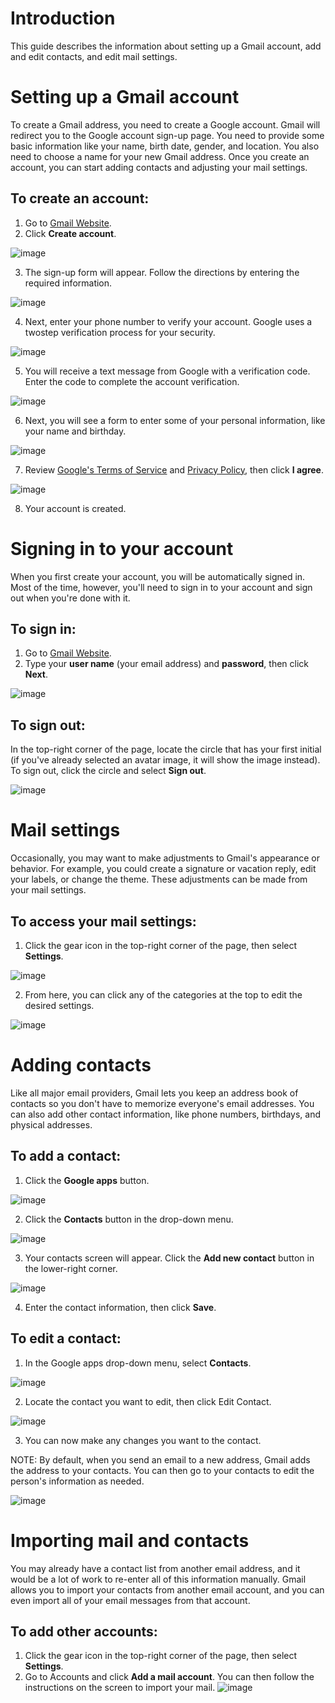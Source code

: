# Introduction 

This guide describes the information about setting up a Gmail account, add and edit contacts, and edit mail settings.

# Setting up a Gmail account 

To create a Gmail address, you need to create a Google account. Gmail will redirect you to the Google account sign-up page. You need to provide some basic information like your name, birth date, gender, and location. You also need to choose a name for your new Gmail address. Once you create an account, you can start adding contacts and adjusting your mail settings. 

## To create an account: 
1. Go to [Gmail Website](https://www.gmail.com). 
2. Click **Create account**.

 ![image](/Git-images/image1.jpg)
 
3. The sign-up form will appear. Follow the directions by entering the required information. 

 ![image](/Git-images/image2.jpg)

4. Next, enter your phone number to verify your account. Google uses a two­step verification process for your security. 

 ![image](/Git-images/image3.jpg)

5. You will receive a text message from Google with a verification code. Enter the code to complete the account verification. 

 ![image](/Git-images/image4.jpg)

6. Next, you will see a form to enter some of your personal information, like your name and birthday.

![image](/Git-images/image5.jpg)

7. Review [Google's Terms of Service](https://policies.google.com/terms?hl=en) and [Privacy Policy](https://policies.google.com/privacy?hl=en), then click **I agree**.
 
 ![image](/Git-images/image6.jpg)
 
 8. Your account is created.
 
# Signing in to your account

When you first create your account, you will be automatically signed in. Most of the time, however, you'll need to sign in to your account and sign out when you're done with it.

## To sign in:

1. Go to [Gmail Website](https://www.gmail.com).
2. Type your **user name** (your email address) and **password**, then click **Next**.

 ![image](/Git-images/image7.jpg)
 
## To sign out:

In the top-right corner of the page, locate the circle that has your first initial (if you've already selected an avatar image, it will show the image instead). To sign out, click the circle and select **Sign out**.

 ![image](/Git-images/image8.jpg)
 
# Mail settings

Occasionally, you may want to make adjustments to Gmail's appearance or behavior. For example, you could create a signature or vacation reply, edit your labels, or change the theme. These adjustments can be made from your mail settings.

## To access your mail settings:

1. Click the gear icon in the top-right corner of the page, then select **Settings**.

 ![image](/Git-images/image9.jpg)
 
2. From here, you can click any of the categories at the top to edit the desired settings.

![image](/Git-images/image10.jpg)

# Adding contacts

Like all major email providers, Gmail lets you keep an address book of contacts so you don't have to memorize everyone's email addresses. You can also add other contact information, like phone numbers, birthdays, and physical addresses.

## To add a contact:

1. Click the **Google apps** button.

![image](/Git-images/image11.jpg)

2. Click the **Contacts** button in the drop-down menu.

![image](/Git-images/image12.jpg)

3. Your contacts screen will appear. Click the **Add new contact** button in the lower-right corner.

![image](/Git-images/image13.jpg)

4. Enter the contact information, then click **Save**.

## To edit a contact:

1. In the Google apps drop-down menu, select **Contacts**.

![image](/Git-images/image14.jpg)

2. Locate the contact you want to edit, then click Edit Contact.

![image](/Git-images/image15.jpg)

3. You can now make any changes you want to the contact.

NOTE: By default, when you send an email to a new address, Gmail adds the address to your contacts. You can then go to your contacts to edit the person's information as needed.

![image](/Git-images/image16.jpg)


# Importing mail and contacts

You may already have a contact list from another email address, and it would be a lot of work to re-enter all of this information manually. Gmail allows you to import your contacts from another email account, and you can even import all of your email messages from that account.

## To add other accounts:

1. Click the gear icon in the top-right corner of the page, then select **Settings**.
2. Go to Accounts and click **Add a mail account**. You can then follow the instructions on the screen to import your mail.
![image](/Git-images/image17.jpg)

 

